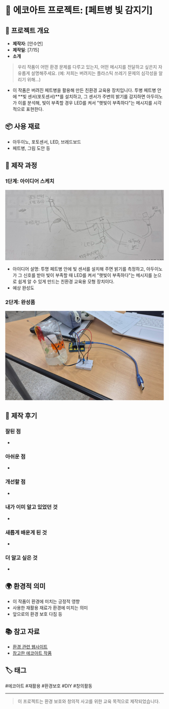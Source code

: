 # 🌱 에코아트 프로젝트: [페트병 빛 감지기]

## 📖 프로젝트 개요
- **제작자**: [안수연]
- **제작일**: [7/15]
- **소개**
> 우리 작품이 어떤 환경 문제를 다루고 있는지, 어떤 메시지를 전달하고 싶은지 자유롭게 설명해주세요.
> (예: 저희는 버려지는 플라스틱 쓰레기 문제의 심각성을 알리기 위해...)
- 이 작품은 버려진 페트병을 활용해 만든 친환경 교육용 장치입니다. 투병 페트병 안에 **빛 센서(포토센서)**를 설치하고, 그 센서가 주변의 밝기를 감지하면 아두이노가 이를 분석해, 빛이 부족할 경우 LED를 켜서 "햇빛이 부족하다"는 메시지를 시각적으로 표현한다. 
## 📦 사용 재료
- 아두이노, 포토센서, LED, 브레드보드
- 페트병, 그림 도안 등

## 🔧 제작 과정

### 1단계: 아이디어 스케치
![스케치 이미지](아이디어스케치.png)
- 아이디어 설명: 투명 페트병 안에 빛 센서를 설치해 주면 밝기를 측정하고, 아두이노가 그 신호를 받아 빛이 부족할 때 LED를 켜서 "햇빛이 부족하다"는 메시지를 눈으로 쉽게 알 수 있게 만드는 친환경 교육용 모형 장치이다.
- 예상 완성도

### 2단계: 완성품
![완성품 1](작품사진.png)
## 💭 제작 후기
### 잘된 점
- 

### 아쉬운 점
- 

### 개선할 점
- 

### 내가 이미 알고 있었던 것
- 

### 새롭게 배운게 된 것
- 

### 더 알고 싶은 것
- 

## 🌍 환경적 의미
- 이 작품이 환경에 미치는 긍정적 영향
- 사용한 재활용 재료가 환경에 미치는 의미
- 앞으로의 환경 보호 다짐 등

## 📚 참고 자료
- [환경 관련 웹사이트](링크)
- [참고한 에코아트 작품](링크)

## 🏷️ 태그
#에코아트 #재활용 #환경보호 #DIY #창의활동

---

> 이 프로젝트는 환경 보호와 창의적 사고를 위한 교육 목적으로 제작되었습니다.
